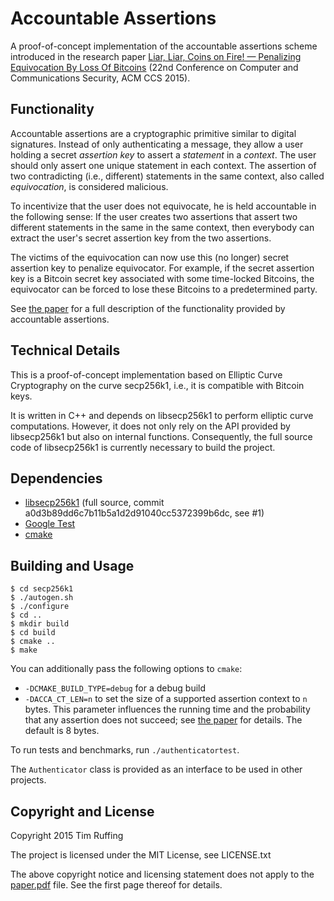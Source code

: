 # Accountable Assertions

A proof-of-concept implementation of the accountable assertions scheme
introduced in the research paper
[Liar, Liar, Coins on Fire! — Penalizing Equivocation By Loss Of Bitcoins](https://raw.githubusercontent.com/real-or-random/accas/master/paper.pdf)
(22nd Conference on Computer and Communications Security, ACM CCS 2015).

## Functionality
Accountable assertions are a cryptographic primitive similar to digital
signatures. Instead of only authenticating a message, they allow a user
holding a secret *assertion key* to assert a *statement* in a *context*.
The user should only assert one unique statement in each context. The
assertion of two contradicting (i.e., different) statements in the same
context, also called *equivocation*, is considered malicious.

To incentivize that the user does not equivocate, he is held accountable
in the following sense: If the user creates two assertions that assert
two different statements in the same in the same context, then everybody
can extract the user's secret assertion key from the two assertions.

The victims of the equivocation can now use this (no longer) secret
assertion key to penalize equivocator. For example, if the secret
assertion key is a Bitcoin secret key associated with some time-locked
Bitcoins, the equivocator can be forced to lose these Bitcoins to a
predetermined party.

See
[the paper](https://raw.githubusercontent.com/real-or-random/accas/master/paper.pdf)
for a full description of the functionality provided by accountable assertions.

## Technical Details
This is a proof-of-concept implementation based on Elliptic Curve
Cryptography on the curve secp256k1, i.e., it is compatible with Bitcoin
keys.

It is written in C++ and depends on libsecp256k1 to perform elliptic
curve computations. However, it does not only rely on the API provided
by libsecp256k1 but also on internal functions. Consequently, the full
source code of libsecp256k1 is currently necessary to build the project.

## Dependencies
 * [libsecp256k1](https://github.com/bitcoin/secp256k1) (full source,
   commit a0d3b89dd6c7b11b5a1d2d91040cc5372399b6dc, see #1)
 * [Google Test](https://github.com/google/googletest/)
 * [cmake](https://cmake.org)

## Building and Usage
```
$ cd secp256k1
$ ./autogen.sh
$ ./configure
$ cd ..
$ mkdir build
$ cd build
$ cmake ..
$ make
```

You can additionally pass the following options to `cmake`:
 * `-DCMAKE_BUILD_TYPE=debug` for a debug build
 * `-DACCA_CT_LEN=n` to set the size of a supported assertion context to `n`
   bytes. This parameter influences the running time and the probability that
   any assertion does not succeed; see
   [the paper](https://raw.githubusercontent.com/real-or-random/accas/master/paper.pdf)
   for details. The default is 8 bytes.

To run tests and benchmarks, run `./authenticatortest`.

The `Authenticator` class is provided as an interface to be used in other projects.

## Copyright and License
Copyright 2015 Tim Ruffing

The project is licensed under the MIT License, see LICENSE.txt

The above copyright notice and licensing statement does not apply to the
[paper.pdf](paper.pdf) file. See the first page thereof for details.
